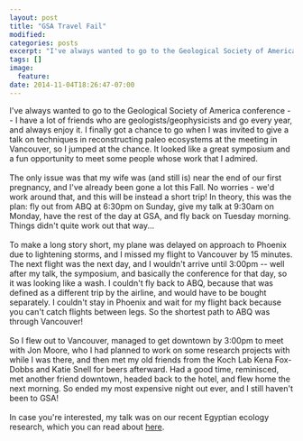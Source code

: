 ```yaml
---
layout: post
title: "GSA Travel Fail"
modified:
categories: posts
excerpt: "I've always wanted to go to the Geological Society of America conference -- I have a lot of friends who are geologists/geophysicists and go every year, and always enjoy it. I finally got a chance to go when I was invited to give a talk on techniques in reconstructing paleo ecosystems at the meeting in Vancouver, so I jumped at the chance. It looked like a great symposium and a fun opportunity to meet some people whose work that I admired."
tags: []
image:
  feature:
date: 2014-11-04T18:26:47-07:00
---
```


I've always wanted to go to the Geological Society of America conference -- I have a lot of friends who are geologists/geophysicists and go every year, and always enjoy it. I finally got a chance to go when I was invited to give a talk on techniques in reconstructing paleo ecosystems at the meeting in Vancouver, so I jumped at the chance. It looked like a great symposium and a fun opportunity to meet some people whose work that I admired.     
<br>
The only issue was that my wife was (and still is) near the end of our first pregnancy, and I've already been gone a lot this Fall. No worries - we'd work around that, and this will be instead a short trip! In theory, this was the plan: fly out from ABQ at 6:30pm on Sunday, give my talk at 9:30am on Monday, have the rest of the day at GSA, and fly back on Tuesday morning. Things didn't quite work out that way...   
<br>
To make a long story short, my plane was delayed on approach to Phoenix due to lightening storms, and I missed my flight to Vancouver by 15 minutes. The next flight was the next day, and I wouldn't arrive until 3:00pm -- well after my talk, the symposium, and basically the conference for that day, so it was looking like a wash. I couldn't fly back to ABQ, because that was defined as a different trip by the airline, and would have to be bought separately. I couldn't stay in Phoenix and wait for my flight back because you can't catch flights between legs. So the shortest path to ABQ was through Vancouver!  
<br>
So I flew out to Vancouver, managed to get downtown by 3:00pm to meet with Jon Moore, who I had planned to work on some research projects with while I was there, and then met my old friends from the Koch Lab Kena Fox-Dobbs and Katie Snell for beers afterward. Had a good time, reminisced, met another friend downtown, headed back to the hotel, and flew home the next morning. So ended my most expensive night out ever, and I still haven't been to GSA!   
<br>
In case you're interested, my talk was on our recent Egyptian ecology research, which you can read about [here](/posts/collapse-of-an-ancient-egyptian-food-web-in-pnas).

